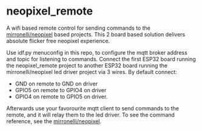 # neopixel_remote

A wifi based remote control for sending commands to the [mirronelli/neopixel](https://github.com/mirronelli/neopixel) based projects.
This 2 board based solution delivers absolute flicker free neopixel experience.  

Use idf.py menuconfig in this repo, to configure the mqtt broker address and topic for listening to commands.
Connect the first ESP32 board running the neopixel_remote project to another ESP32 board running the mirronelli/neopixel led driver project via 3 wires.
By default connect:
- GND on remote to GND on driver
- GPIO5 on remote to GPIO4 on driver
- GPIO4 on remote to GPIO5 on driver.

Afterwards use your favorourite mqtt client to send commands to the remote, and it will relay them to the led driver. To see the command reference, see the [mirronelli/neopixel](https://github.com/mirronelli/neopixel).

